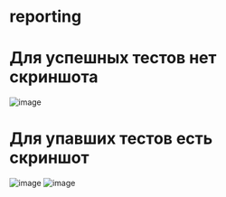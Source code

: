 # reporting

# Для успешных тестов нет скриншота
![image](https://github.com/user-attachments/assets/faf01a8c-98d4-4521-8db1-bafb0a0dac56)

# Для упавших тестов есть скриншот
![image](https://github.com/user-attachments/assets/79d29482-775d-4b4d-9b07-266662e68487)
![image](https://github.com/user-attachments/assets/cc29d9a4-46ff-4c54-8c58-10ddd2320c99)
